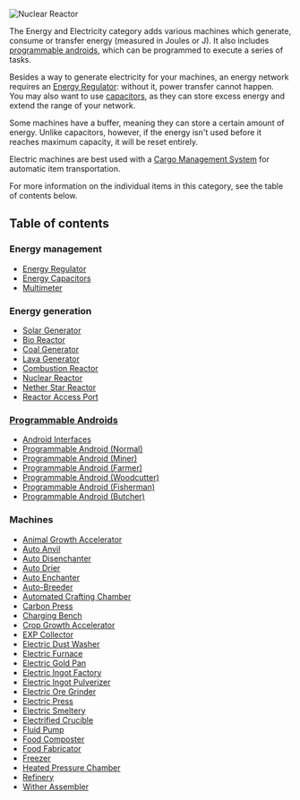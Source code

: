 ![Nuclear Reactor](https://raw.githubusercontent.com/TheBusyBiscuit/Slimefun4-Wiki/master/images/category-electric-machines.png)

The Energy and Electricity category adds various machines which generate, consume or transfer energy (measured in Joules or J). It also includes [programmable androids](https://github.com/Slimefun/Slimefun4/wiki/Androids), which can be programmed to execute a series of tasks.

Besides a way to generate electricity for your machines, an energy network requires an [Energy Regulator](https://github.com/Slimefun/Slimefun4/wiki/Energy-Regulator): without it, power transfer cannot happen.<br>
You may also want to use [capacitors](https://github.com/Slimefun/Slimefun4/wiki/Energy-Capacitors), as they can store excess energy and extend the range of your network.

Some machines have a buffer, meaning they can store a certain amount of energy. Unlike capacitors, however, if the energy isn't used before it reaches maximum capacity, it will be reset entirely.

Electric machines are best used with a [Cargo Management System](https://github.com/Slimefun/Slimefun4/wiki/Cargo-Management) for automatic item transportation.

For more information on the individual items in this category, see the table of contents below.

## Table of contents
### Energy management
* [Energy Regulator](https://github.com/Slimefun/Slimefun4/wiki/Energy-Regulator)
* [Energy Capacitors](https://github.com/Slimefun/Slimefun4/wiki/Energy-Capacitors)
* [Multimeter](https://github.com/Slimefun/Slimefun4/wiki/Multimeter)

### Energy generation
* [Solar Generator](https://github.com/Slimefun/Slimefun4/wiki/Solar-Generator)
* [Bio Reactor](https://github.com/Slimefun/Slimefun4/wiki/Bio-Reactor)
* [Coal Generator](https://github.com/Slimefun/Slimefun4/wiki/Coal-Generator)
* [Lava Generator](https://github.com/Slimefun/Slimefun4/wiki/Lava-Generator)
* [Combustion Reactor](https://github.com/Slimefun/Slimefun4/wiki/Combustion-Reactor)
* [Nuclear Reactor](https://github.com/Slimefun/Slimefun4/wiki/Nuclear-Reactor)
* [Nether Star Reactor](https://github.com/Slimefun/Slimefun4/wiki/Nether-Star-Reactor)
* [Reactor Access Port](https://github.com/Slimefun/Slimefun4/wiki/Reactor-Access-Port)

### [Programmable Androids](https://github.com/Slimefun/Slimefun4/wiki/Androids)
* [Android Interfaces](https://github.com/Slimefun/Slimefun4/wiki/Android-Interfaces)
* [Programmable Android (Normal)](https://github.com/Slimefun/Slimefun4/wiki/Normal-Androids)
* [Programmable Android (Miner)](https://github.com/Slimefun/Slimefun4/wiki/Miner-Androids)
* [Programmable Android (Farmer)](https://github.com/Slimefun/Slimefun4/wiki/Farmer-Androids)
* [Programmable Android (Woodcutter)](https://github.com/Slimefun/Slimefun4/wiki/Woodcutter-Androids)
* [Programmable Android (Fisherman)](https://github.com/Slimefun/Slimefun4/wiki/Fisherman-Androids)
* [Programmable Android (Butcher)](https://github.com/Slimefun/Slimefun4/wiki/Butcher-Androids)

### Machines
* [Animal Growth Accelerator](https://github.com/Slimefun/Slimefun4/wiki/Animal-Growth-Accelerator)
* [Auto Anvil](https://github.com/Slimefun/Slimefun4/wiki/Auto-Anvil)
* [Auto Disenchanter](https://github.com/Slimefun/Slimefun4/wiki/Auto-Disenchanter)
* [Auto Drier](https://github.com/Slimefun/Slimefun4/wiki/Auto-Drier)
* [Auto Enchanter](https://github.com/Slimefun/Slimefun4/wiki/Auto-Enchanter)
* [Auto-Breeder](https://github.com/Slimefun/Slimefun4/wiki/Auto-Breeder)
* [Automated Crafting Chamber](https://github.com/Slimefun/Slimefun4/wiki/Automated-Crafting-Chamber)
* [Carbon Press](https://github.com/Slimefun/Slimefun4/wiki/Carbon-Press)
* [Charging Bench](https://github.com/Slimefun/Slimefun4/wiki/Charging-Bench)
* [Crop Growth Accelerator](https://github.com/Slimefun/Slimefun4/wiki/Crop-Growth-Accelerator)
* [EXP Collector](https://github.com/Slimefun/Slimefun4/wiki/EXP-Collector)
* [Electric Dust Washer](https://github.com/Slimefun/Slimefun4/wiki/Electric-Dust-Washer)
* [Electric Furnace](https://github.com/Slimefun/Slimefun4/wiki/Electric-Furnace)
* [Electric Gold Pan](https://github.com/Slimefun/Slimefun4/wiki/Electric-Gold-Pan)
* [Electric Ingot Factory](https://github.com/Slimefun/Slimefun4/wiki/Electric-Ingot-Factory)
* [Electric Ingot Pulverizer](https://github.com/Slimefun/Slimefun4/wiki/Electric-Ingot-Pulverizer)
* [Electric Ore Grinder](https://github.com/Slimefun/Slimefun4/wiki/Electric-Ore-Grinder)
* [Electric Press](https://github.com/Slimefun/Slimefun4/wiki/Electric-Press)
* [Electric Smeltery](https://github.com/Slimefun/Slimefun4/wiki/Electric-Smeltery)
* [Electrified Crucible](https://github.com/Slimefun/Slimefun4/wiki/Electrified-Crucible)
* [Fluid Pump](https://github.com/Slimefun/Slimefun4/wiki/Fluid-Pump)
* [Food Composter](https://github.com/Slimefun/Slimefun4/wiki/Food-Composter)
* [Food Fabricator](https://github.com/Slimefun/Slimefun4/wiki/Food-Fabricator)
* [Freezer](https://github.com/Slimefun/Slimefun4/wiki/Freezer)
* [Heated Pressure Chamber](https://github.com/Slimefun/Slimefun4/wiki/Heated-Pressure-Chamber)
* [Refinery](https://github.com/Slimefun/Slimefun4/wiki/Refinery)
* [Wither Assembler](https://github.com/Slimefun/Slimefun4/wiki/Wither-Assembler)
